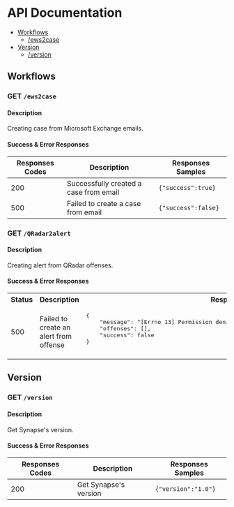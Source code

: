# API Documentation

+ [Workflows](#workflows)
    + [/ews2case](#get-ews2case)
+ [Version](#version)
    + [/version](#get-version)

## Workflows

### GET ```/ews2case```

#### Description

Creating case from Microsoft Exchange emails.

#### Success & Error Responses

| Responses Codes | Description | Responses Samples |
| --------------- | ----------- | ----------------- |
| 200             | Successfully created a case from email | ```{"success":true}``` |
| 500             | Failed to create a case from email     | ```{"success":false}``` |

### GET ```/QRadar2alert```

#### Description

Creating alert from QRadar offenses.

#### Success & Error Responses

<table>
  <tr>
    <th>
      Status
    </th>
    <th>
      Description
    </th>
    <th>
      Response
    </th>
  </tr>
  
  <tr>
  
  <td>
    <p>
      500
    </p>
  </td>
  
  <td>
    <p>
      Failed to create an alert from offense
    </p>
  </td>
  
  <td>
    <pre>
{
    "message": "[Errno 13] Permission denied: Failed to create alert from offense",
    "offenses": [],
    "success": false
}
    </pre>
  </td>
  
  </tr>
</table>

## Version

### GET ```/version```

#### Description

Get Synapse's version.


#### Success & Error Responses

| Responses Codes | Description | Responses Samples |
| --------------- | ----------- | ----------------- |
| 200             | Get Synapse's version | ```{"version":"1.0"}``` |
